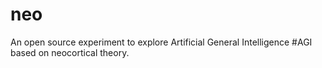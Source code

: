 # neo
An open source experiment to explore Artificial General Intelligence #AGI based on neocortical theory.
